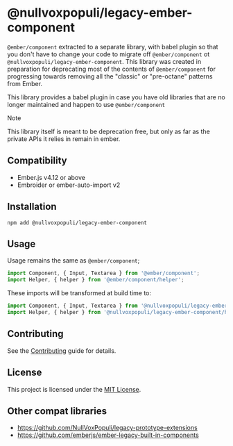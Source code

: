 # @nullvoxpopuli/legacy-ember-component

`@ember/component` extracted to a separate library, with babel plugin so that you don't have to change your code to migrate off `@ember/component` ot `@nullvoxpopuli/legacy-ember-component`. This library was created in preparation for deprecating most of the contents of `@ember/component` for progressing towards removing all the "classic" or "pre-octane" patterns from Ember.

This library provides a babel plugin in case you have old libraries that are no longer maintained and happen to use `@ember/component`

> [!NOTE]
> This library itself is meant to be deprecation free, but only as far as the private APIs it relies in remain in ember.

## Compatibility

- Ember.js v4.12 or above
- Embroider or ember-auto-import v2

## Installation

```
npm add @nullvoxpopuli/legacy-ember-component
```

## Usage


Usage remains the same as `@ember/component`;
```js
import Component, { Input, Textarea } from '@ember/component';
import Helper, { helper } from '@ember/component/helper';
```

These imports will be transformed at build time to:
```js
import Component, { Input, Textarea } from '@nullvoxpopuli/legacy-ember-component';
import Helper, { helper } from '@nullvoxpopuli/legacy-ember-component/helper';
```

## Contributing

See the [Contributing](CONTRIBUTING.md) guide for details.

## License

This project is licensed under the [MIT License](LICENSE.md).

## Other compat libraries

- https://github.com/NullVoxPopuli/legacy-prototype-extensions
- https://github.com/emberjs/ember-legacy-built-in-components

